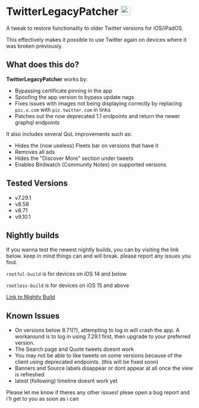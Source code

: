 # TwitterLegacyPatcher&nbsp;<img src="https://upload.wikimedia.org/wikipedia/commons/6/6f/Logo_of_Twitter.svg" alt="Twitter" height="25"/>

A tweak to restore functionality to older Twitter versions for iOS/iPadOS. 

This effectively makes it possible to use Twitter again on devices where it was broken previously.

## What does this do?

**TwitterLegacyPatcher** works by:
- Bypassing certificate pinning in the app
- Spoofing the app version to bypass update nags
- Fixes issues with images not being displaying correctly by replacing `pic.x.com` with `pic.twitter.com` in links
- Patches out the now deprecated 1.1 endpoints and return the newer graphql endpoints

It also includes several QoL improvements such as:
- Hides the (now useless) Fleets bar on versions that have it
- Removes all ads
- Hides the "Discover More" section under tweets
- Enables Birdwatch (Community Notes) on supported versions

## Tested Versions

- v7.29.1
- v8.58
- v8.71
- v9.10.1

## Nightly builds
If you wanna test the newest nightly builds, you can by visiting the link below. keep in mind things can and will break. please report any issues you find.

`rootful-build` is for devices on iOS 14 and below

`rootless-build` is for devices on iOS 15 and above

[Link to Nightly Build](https://nightly.link/nyathea/TwitterLegacyPatcher/workflows/makefile/main)

## Known Issues

- On versions below 8.71(?), attempting to log in will crash the app. A workaround is to log in using 7.29.1 first, then upgrade to your preferred version.
- The Search page and Quote tweets doesnt work
- You may not be able to like tweets on some versions because of the client using deprecated endpoints. (this will be fixed soon)
- Banners and Source labels disappear or dont appear at all once the view is refreshed
- latest (following) timeline doesnt work yet

Please let me know if theres any other issues! pleae open a bug report and i'll get to you as soon as i can
